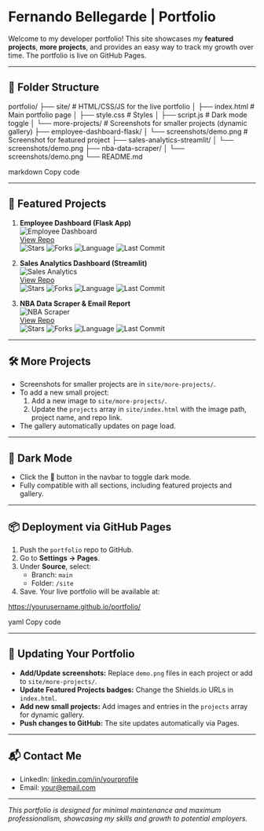 # Fernando Bellegarde | Portfolio

Welcome to my developer portfolio! This site showcases my **featured projects**, **more projects**, and provides an easy way to track my growth over time. The portfolio is live on GitHub Pages.

---

## 📁 Folder Structure

portfolio/
├── site/ # HTML/CSS/JS for the live portfolio
│ ├── index.html # Main portfolio page
│ ├── style.css # Styles
│ ├── script.js # Dark mode toggle
│ └── more-projects/ # Screenshots for smaller projects (dynamic gallery)
├── employee-dashboard-flask/
│ └── screenshots/demo.png # Screenshot for featured project
├── sales-analytics-streamlit/
│ └── screenshots/demo.png
├── nba-data-scraper/
│ └── screenshots/demo.png
└── README.md

markdown
Copy code

---

## 🚀 Featured Projects

1. **Employee Dashboard (Flask App)**  
   ![Employee Dashboard](employee-dashboard-flask/screenshots/demo.png)  
   [View Repo](https://github.com/yourusername/employee-dashboard-flask)  
   ![Stars](https://img.shields.io/github/stars/yourusername/employee-dashboard-flask?style=flat-square) 
   ![Forks](https://img.shields.io/github/forks/yourusername/employee-dashboard-flask?style=flat-square) 
   ![Language](https://img.shields.io/github/languages/top/yourusername/employee-dashboard-flask?style=flat-square) 
   ![Last Commit](https://img.shields.io/github/last-commit/yourusername/employee-dashboard-flask?style=flat-square) 

2. **Sales Analytics Dashboard (Streamlit)**  
   ![Sales Analytics](sales-analytics-streamlit/screenshots/demo.png)  
   [View Repo](https://github.com/yourusername/sales-analytics-streamlit)  
   ![Stars](https://img.shields.io/github/stars/yourusername/sales-analytics-streamlit?style=flat-square) 
   ![Forks](https://img.shields.io/github/forks/yourusername/sales-analytics-streamlit?style=flat-square) 
   ![Language](https://img.shields.io/github/languages/top/yourusername/sales-analytics-streamlit?style=flat-square) 
   ![Last Commit](https://img.shields.io/github/last-commit/yourusername/sales-analytics-streamlit?style=flat-square) 

3. **NBA Data Scraper & Email Report**  
   ![NBA Scraper](nba-data-scraper/screenshots/demo.png)  
   [View Repo](https://github.com/yourusername/nba-data-scraper)  
   ![Stars](https://img.shields.io/github/stars/yourusername/nba-data-scraper?style=flat-square) 
   ![Forks](https://img.shields.io/github/forks/yourusername/nba-data-scraper?style=flat-square) 
   ![Language](https://img.shields.io/github/languages/top/yourusername/nba-data-scraper?style=flat-square) 
   ![Last Commit](https://img.shields.io/github/last-commit/yourusername/nba-data-scraper?style=flat-square) 

---

## 🛠 More Projects

- Screenshots for smaller projects are in `site/more-projects/`.
- To add a new small project:
  1. Add a new image to `site/more-projects/`.
  2. Update the `projects` array in `site/index.html` with the image path, project name, and repo link.
- The gallery automatically updates on page load.

---

## 🌙 Dark Mode

- Click the 🌙 button in the navbar to toggle dark mode.
- Fully compatible with all sections, including featured projects and gallery.

---

## 📦 Deployment via GitHub Pages

1. Push the `portfolio` repo to GitHub.
2. Go to **Settings → Pages**.
3. Under **Source**, select:
   - Branch: `main`  
   - Folder: `/site`
4. Save. Your live portfolio will be available at:

https://yourusername.github.io/portfolio/

yaml
Copy code

---

## 🔄 Updating Your Portfolio

- **Add/Update screenshots:** Replace `demo.png` files in each project or add to `site/more-projects/`.
- **Update Featured Projects badges:** Change the Shields.io URLs in `index.html`.
- **Add new small projects:** Add images and entries in the `projects` array for dynamic gallery.
- **Push changes to GitHub:** The site updates automatically via Pages.

---

## 📬 Contact Me

- LinkedIn: [linkedin.com/in/yourprofile](https://linkedin.com/in/yourprofile)  
- Email: your@email.com

---

*This portfolio is designed for minimal maintenance and maximum professionalism, showcasing my skills and growth to potential employers.*
